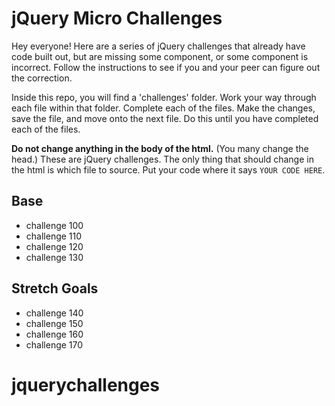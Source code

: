 # jQuery Micro Challenges

Hey everyone! Here are a series of jQuery challenges that already have code built out, but are missing some component, or some component is incorrect. Follow the instructions to see if you and your peer can figure out the correction.

Inside this repo, you will find a 'challenges' folder. Work your way through each file within that folder. Complete each of the files. Make the changes, save the file, and move onto the next file. Do this until you have completed each of the files.

**Do not change anything in the body of the html.** (You many change the head.) These are jQuery challenges. The only thing that should change in the html is which file to source. Put your code where it says `YOUR CODE HERE`.

## Base

- challenge 100
- challenge 110
- challenge 120
- challenge 130

## Stretch Goals

- challenge 140
- challenge 150
- challenge 160
- challenge 170
# jquerychallenges
